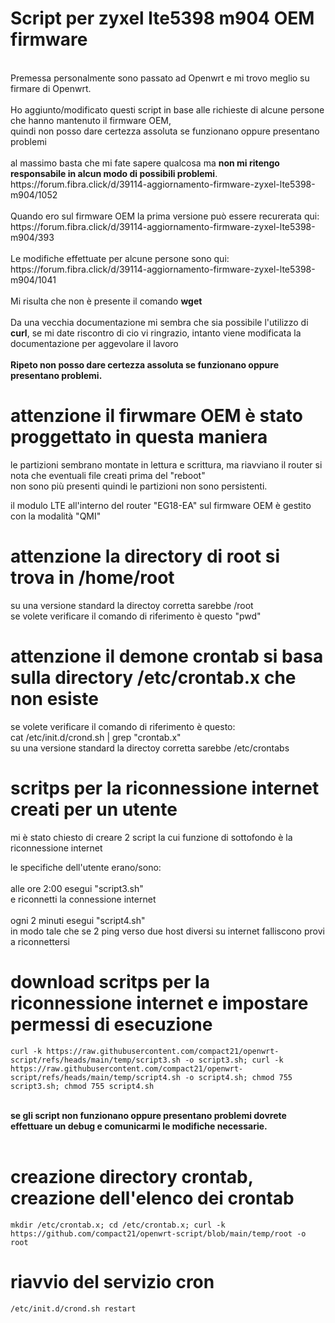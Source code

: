# Script per zyxel lte5398 m904 OEM firmware

<br/>
Premessa personalmente sono passato ad Openwrt e mi trovo meglio su firmare di Openwrt.
<br/>
<br/>
Ho aggiunto/modificato questi script in base alle richieste di alcune persone che hanno mantenuto il firmware OEM,
<br/>
quindi non posso dare certezza assoluta se funzionano oppure presentano problemi
<br/>
<br/>
al massimo basta che mi fate sapere qualcosa ma <b>non mi ritengo responsabile in alcun modo di possibili problemi</b>.
<br/>
https://forum.fibra.click/d/39114-aggiornamento-firmware-zyxel-lte5398-m904/1052
<br/>
<br/>
Quando ero sul firmware OEM la prima versione può essere recurerata qui:
<br/>
https://forum.fibra.click/d/39114-aggiornamento-firmware-zyxel-lte5398-m904/393
<br/>
<br/>
Le modifiche effettuate per alcune persone sono qui:
<br/>
https://forum.fibra.click/d/39114-aggiornamento-firmware-zyxel-lte5398-m904/1041
<br/>
<br/>
Mi risulta che non è presente il comando <b>wget</b>
<br/>
<br/>
Da una vecchia documentazione mi sembra che sia possibile l'utilizzo di <b>curl</b>,
se mi date riscontro di cio vi ringrazio, intanto viene modificata la documentazione per aggevolare il lavoro
<br/>

<br/>
<b>Ripeto non posso dare certezza assoluta se funzionano oppure presentano problemi.</b>


# attenzione il firwmare OEM è stato proggettato in questa maniera

le partizioni sembrano montate in lettura e scrittura, ma riavviano il router si nota che eventuali file creati prima del "reboot"
<br/>
non sono più presenti quindi le partizioni non sono persistenti.
<br/>

il modulo LTE all'interno del router "EG18-EA" sul firmware OEM è gestito con la modalità "QMI"
<br/>


# attenzione la directory di root si trova in /home/root

su una versione standard la directoy corretta sarebbe /root
<br/>
se volete verificare il comando di riferimento è questo "pwd"


# attenzione il demone crontab si basa sulla directory /etc/crontab.x che non esiste

se volete verificare il comando di riferimento è questo:
<br/>
cat /etc/init.d/crond.sh | grep "crontab.x"
<br/>
su una versione standard la directoy corretta sarebbe /etc/crontabs

# scritps per la riconnessione internet creati per un utente

mi è stato chiesto di creare 2 script la cui funzione di sottofondo è la riconnessione internet
<br/>

le specifiche dell'utente erano/sono:
<br/>
<br/>
alle ore 2:00 esegui "script3.sh"
<br/>
e riconnetti la connessione internet
<br/>
<br/>
ogni 2 minuti esegui "script4.sh"
<br/>
in modo tale che se 2 ping verso due host diversi su internet falliscono provi a riconnettersi
<br/>

# download scritps per la riconnessione internet e impostare permessi di esecuzione

```
curl -k https://raw.githubusercontent.com/compact21/openwrt-script/refs/heads/main/temp/script3.sh -o script3.sh; curl -k https://raw.githubusercontent.com/compact21/openwrt-script/refs/heads/main/temp/script4.sh -o script4.sh; chmod 755 script3.sh; chmod 755 script4.sh
```

<br/>
<b>se gli script non funzionano oppure presentano problemi dovrete effettuare un debug e comunicarmi le modifiche necessarie.</b>
<br/>
<br/>

# creazione directory crontab, creazione dell'elenco dei crontab

```
mkdir /etc/crontab.x; cd /etc/crontab.x; curl -k https://github.com/compact21/openwrt-script/blob/main/temp/root -o root
```

# riavvio del servizio cron

```
/etc/init.d/crond.sh restart
```
